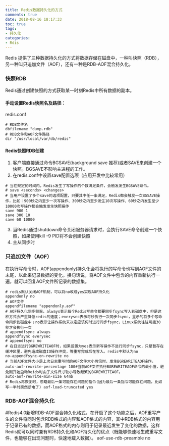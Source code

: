 ```yaml
---
title: Redis数据持久化的方式
comments: true
date: 2018-08-16 18:17:33
toc: true
tags:
- 持久化
categories: 
- Rdis
---
```

Redis 提供了三种数据持久化的方式将数据存储在磁盘中，一种叫快照（RDB），另一种叫只追加文件（AOF），还有一种是RDB-AOF混合持久化。
### 快照RDB
Redis通过创建快照的方式获取某一时刻Redis中所有数据的副本。
#### 手动设置Redis快照名及路径：
redis.conf
```
# RDB文件名 
dbfilename "dump.rdb" 
# RDB文件和AOF文件路径 
dir "/usr/local/var/db/redis"
```
#### Redis快照RDB创建
1. 客户端直接通过命令BGSAVE(background save 推荐)或者SAVE来创建一个快照。BGSAVE不影响主进程的工作。
2. 在redis.conf中设置save配置选项（应用开发中比较常用）
```
# 当在规定的时间内，Redis发生了写操作的个数满足条件，会触发发生BGSAVE命令。 
# save <seconds> <changes> 
# 当用户设置了多个save的选项配置，只要其中任一条满足，Redis都会触发一次BGSAVE操作，比如：900秒之内至少一次写操作、300秒之内至少发生10次写操作、60秒之内发生至少10000次写操作都会触发发生快照操作 
save 900 1 
save 300 10 
save 60 10000
```
3. 当Redis通过shutdown命令关闭服务器请求时，会执行SAVE命令创建一个快照，如果使用kill -9 PID将不会创建快照
4. 主从同步时
### 只追加文件（AOF）
在执行写命令时，AOF(appendonly)持久化会将执行的写命令也写到AOF文件的末尾，以此来记录数据的变化。换句话说，将AOF文件中包含的内容重新执行一遍，就可以回复AOF文件所记录的数据集。
```
# redis默认关闭AOF机制，可以将no改成yes实现AOF持久化 
appendonly no 
# AOF文件 
appendfilename "appendonly.aof" 
# AOF持久化同步频率，always表示每个Redis写命令都要同步fsync写入到磁盘中，但是这种方式会严重降低redis的速度；everysec表示每秒执行一次同步fsync，显示的将多个写命令同步到磁盘中；no表示让操作系统来决定应该何时进行同步fsync，Linux系统往往可能30秒才会执行一次
# appendfsync always 
appendfsync everysec 
# appendfsync no 
# 在日志进行BGREWRITEAOF时，如果设置为yes表示新写操作不进行同步fsync，只是暂存在缓冲区里，避免造成磁盘IO操作冲突，等重写完成后在写入。redis中默认为no 
no-appendfsync-on-rewrite no 
# 当前AOF文件大小是上次日志重写时的AOF文件大小两倍时，发生BGREWRITEAOF操作。 auto-aof-rewrite-percentage 100#当前AOF文件执行BGREWRITEAOF命令的最小值，避免刚开始启动Reids时由于文件尺寸较小导致频繁的BGREWRITEAOF。 
auto-aof-rewrite-min-size 64mb 
# Redis再恢复时，忽略最后一条可能存在问题的指令(因为最后一条指令可能存在问题，比如写一半时突然断电了) aof-load-truncated yes 
```
### RDB-AOF混合持久化
#Redis4.0新增RDB-AOF混合持久化格式，在开启了这个功能之后，AOF重写产生的文件将同时包含RDB格式的内容和AOF格式的内容，其中RDB格式的内容用于记录已有的数据，而AOF格式的内存则用于记录最近发生了变化的数据，这样Redis就可以同时兼有RDB持久化和AOF持久化的优点（既能够快速地生成重写文件，也能够在出现问题时，快速地载入数据）。
aof-use-rdb-preamble no


